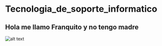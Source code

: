 # Tecnologia_de_soporte_informatico
## Hola me llamo Franquito y no tengo madre 
![alt text](https://external-content.duckduckgo.com/iu/?u=http%3A%2F%2F2.bp.blogspot.com%2F-fxe648LDk24%2FUgzsgOCOFXI%2FAAAAAAAAF2g%2FXa6W90zZpno%2Fs400%2Fgorda%2Ben%2Bsilla%2Bde%2Bruedas.jpg&f=1&nofb=1)
